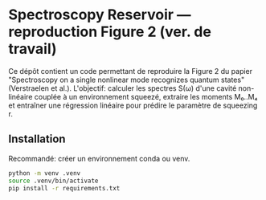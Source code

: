# Spectroscopy Reservoir — reproduction Figure 2 (ver. de travail)

Ce dépôt contient un code permettant de reproduire la Figure 2 du papier
"Spectroscopy on a single nonlinear mode recognizes quantum states"
(Verstraelen et al.). L'objectif: calculer les spectres S(ω) d'une cavité non-linéaire couplée
à un environnement squeezé, extraire les moments M₀..M₄ et entraîner une régression linéaire
pour prédire le paramètre de squeezing r.

## Installation

Recommandé: créer un environnement conda ou venv.

```bash
python -m venv .venv
source .venv/bin/activate
pip install -r requirements.txt

